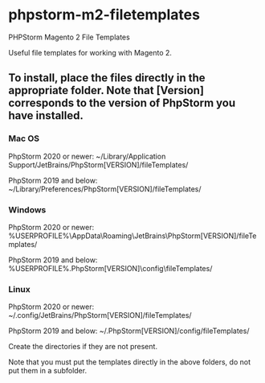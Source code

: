 # phpstorm-m2-filetemplates
PHPStorm Magento 2 File Templates

Useful file templates for working with Magento 2.

## To install, place the files directly in the appropriate folder. Note that [Version] corresponds to the version of PhpStorm you have installed.

### Mac OS
PhpStorm 2020 or newer: ~/Library/Application Support/JetBrains/PhpStorm[VERSION]/fileTemplates/

PhpStorm 2019 and below: ~/Library/Preferences/PhpStorm[VERSION]/fileTemplates/

### Windows
PhpStorm 2020 or newer: %USERPROFILE%\AppData\Roaming\JetBrains\PhpStorm[VERSION]/fileTemplates/

PhpStorm 2019 and below: %USERPROFILE%\.PhpStorm[VERSION]\config\fileTemplates/

### Linux
PhpStorm 2020 or newer: ~/.config/JetBrains/PhpStorm[VERSION]/fileTemplates/

PhpStorm 2019 and below: ~/.PhpStorm[VERSION]/config/fileTemplates/

Create the directories if they are not present.

Note that you must put the templates directly in the above folders, do not put them in a subfolder.
